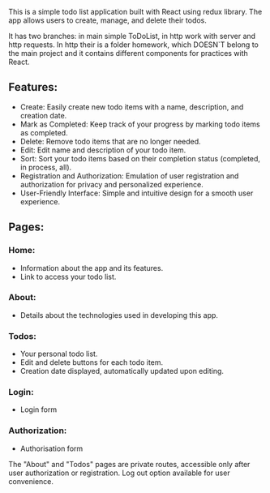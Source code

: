 This is a simple todo list application built with React using redux library. The app allows users to create, manage, and delete their todos.

It has two branches: in main simple ToDoList, in http work with server and http requests. In http their is a folder homework, which DOESN`T belong to the main project and it contains different components for practices with React.

## Features:
- Create: Easily create new todo items with a name, description, and creation date.
- Mark as Completed: Keep track of your progress by marking todo items as completed.
- Delete: Remove todo items that are no longer needed.
- Edit: Edit name and description of your todo item.
- Sort: Sort your todo items based on their completion status (completed, in process, all).
- Registration and Authorization: Emulation of user registration and authorization for privacy and personalized experience.
- User-Friendly Interface: Simple and intuitive design for a smooth user experience.

## Pages:
### Home:
- Information about the app and its features.
- Link to access your todo list.
### About:
- Details about the technologies used in developing this app.
### Todos:
- Your personal todo list.
- Edit and delete buttons for each todo item.
- Creation date displayed, automatically updated upon editing.
### Login:
- Login form
### Authorization:
- Authorisation form

The "About" and "Todos" pages are private routes, accessible only after user authorization or registration. Log out option available for user convenience.

